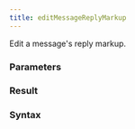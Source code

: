 ```yaml
---
title: editMessageReplyMarkup
---
```


Edit a message's reply markup.


### Parameters 



### Result 



### Syntax






